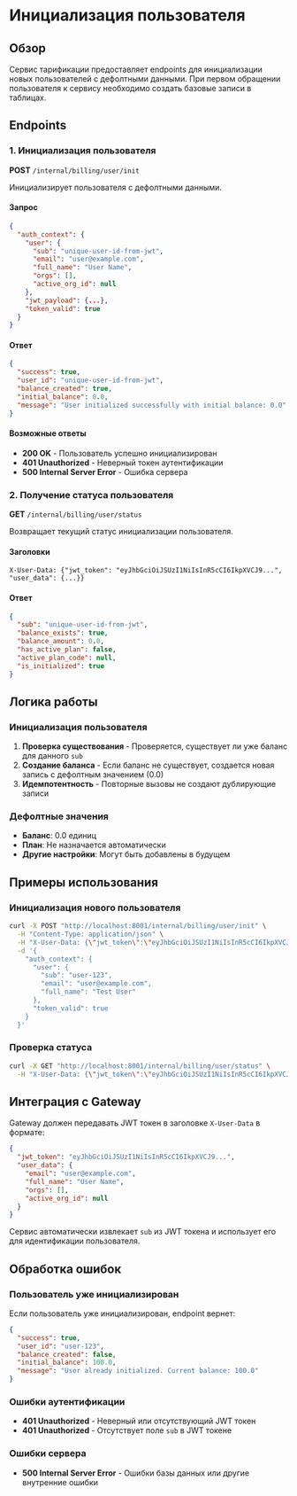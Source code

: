 # Инициализация пользователя

## Обзор

Сервис тарификации предоставляет endpoints для инициализации новых пользователей с дефолтными данными. При первом обращении пользователя к сервису необходимо создать базовые записи в таблицах.

## Endpoints

### 1. Инициализация пользователя

**POST** `/internal/billing/user/init`

Инициализирует пользователя с дефолтными данными.

#### Запрос

```json
{
  "auth_context": {
    "user": {
      "sub": "unique-user-id-from-jwt",
      "email": "user@example.com",
      "full_name": "User Name",
      "orgs": [],
      "active_org_id": null
    },
    "jwt_payload": {...},
    "token_valid": true
  }
}
```

#### Ответ

```json
{
  "success": true,
  "user_id": "unique-user-id-from-jwt",
  "balance_created": true,
  "initial_balance": 0.0,
  "message": "User initialized successfully with initial balance: 0.0"
}
```

#### Возможные ответы

- **200 OK** - Пользователь успешно инициализирован
- **401 Unauthorized** - Неверный токен аутентификации
- **500 Internal Server Error** - Ошибка сервера

### 2. Получение статуса пользователя

**GET** `/internal/billing/user/status`

Возвращает текущий статус инициализации пользователя.

#### Заголовки

```
X-User-Data: {"jwt_token": "eyJhbGciOiJSUzI1NiIsInR5cCI6IkpXVCJ9...", "user_data": {...}}
```

#### Ответ

```json
{
  "sub": "unique-user-id-from-jwt",
  "balance_exists": true,
  "balance_amount": 0.0,
  "has_active_plan": false,
  "active_plan_code": null,
  "is_initialized": true
}
```

## Логика работы

### Инициализация пользователя

1. **Проверка существования** - Проверяется, существует ли уже баланс для данного `sub`
2. **Создание баланса** - Если баланс не существует, создается новая запись с дефолтным значением (0.0)
3. **Идемпотентность** - Повторные вызовы не создают дублирующие записи

### Дефолтные значения

- **Баланс**: 0.0 единиц
- **План**: Не назначается автоматически
- **Другие настройки**: Могут быть добавлены в будущем

## Примеры использования

### Инициализация нового пользователя

```bash
curl -X POST "http://localhost:8001/internal/billing/user/init" \
  -H "Content-Type: application/json" \
  -H "X-User-Data: {\"jwt_token\":\"eyJhbGciOiJSUzI1NiIsInR5cCI6IkpXVCJ9...\",\"user_data\":{}}" \
  -d '{
    "auth_context": {
      "user": {
        "sub": "user-123",
        "email": "user@example.com",
        "full_name": "Test User"
      },
      "token_valid": true
    }
  }'
```

### Проверка статуса

```bash
curl -X GET "http://localhost:8001/internal/billing/user/status" \
  -H "X-User-Data: {\"jwt_token\":\"eyJhbGciOiJSUzI1NiIsInR5cCI6IkpXVCJ9...\",\"user_data\":{}}"
```

## Интеграция с Gateway

Gateway должен передавать JWT токен в заголовке `X-User-Data` в формате:

```json
{
  "jwt_token": "eyJhbGciOiJSUzI1NiIsInR5cCI6IkpXVCJ9...",
  "user_data": {
    "email": "user@example.com",
    "full_name": "User Name",
    "orgs": [],
    "active_org_id": null
  }
}
```

Сервис автоматически извлекает `sub` из JWT токена и использует его для идентификации пользователя.

## Обработка ошибок

### Пользователь уже инициализирован

Если пользователь уже инициализирован, endpoint вернет:

```json
{
  "success": true,
  "user_id": "user-123",
  "balance_created": false,
  "initial_balance": 100.0,
  "message": "User already initialized. Current balance: 100.0"
}
```

### Ошибки аутентификации

- **401 Unauthorized** - Неверный или отсутствующий JWT токен
- **401 Unauthorized** - Отсутствует поле `sub` в JWT токене

### Ошибки сервера

- **500 Internal Server Error** - Ошибки базы данных или другие внутренние ошибки

